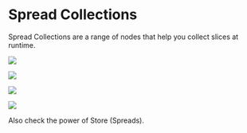 # Spread Collections


Spread Collections are a range of nodes that help you collect slices at runtime.   

![](~/img/Queue2.png "")

![](~/img/Buffer2.png "")  

![](~/img/Stack2.png "")  

![](~/img/RingBuffer2.png "")  


Also check the power of <span class="node">Store (Spreads)</span>.